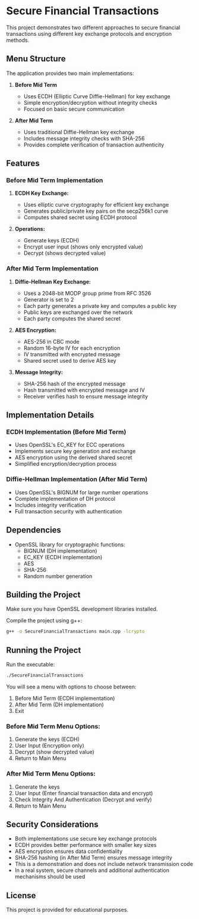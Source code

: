 # Secure Financial Transactions

This project demonstrates two different approaches to secure financial transactions using different key exchange protocols and encryption methods.

## Menu Structure

The application provides two main implementations:

1. **Before Mid Term**
   - Uses ECDH (Elliptic Curve Diffie-Hellman) for key exchange
   - Simple encryption/decryption without integrity checks
   - Focused on basic secure communication

2. **After Mid Term**
   - Uses traditional Diffie-Hellman key exchange
   - Includes message integrity checks with SHA-256
   - Provides complete verification of transaction authenticity

## Features

### Before Mid Term Implementation

1. **ECDH Key Exchange:**
   - Uses elliptic curve cryptography for efficient key exchange
   - Generates public/private key pairs on the secp256k1 curve
   - Computes shared secret using ECDH protocol

2. **Operations:**
   - Generate keys (ECDH)
   - Encrypt user input (shows only encrypted value)
   - Decrypt (shows decrypted value)

### After Mid Term Implementation

1. **Diffie-Hellman Key Exchange:**
   - Uses a 2048-bit MODP group prime from RFC 3526
   - Generator is set to 2
   - Each party generates a private key and computes a public key
   - Public keys are exchanged over the network
   - Each party computes the shared secret

2. **AES Encryption:**
   - AES-256 in CBC mode
   - Random 16-byte IV for each encryption
   - IV transmitted with encrypted message
   - Shared secret used to derive AES key

3. **Message Integrity:**
   - SHA-256 hash of the encrypted message
   - Hash transmitted with encrypted message and IV
   - Receiver verifies hash to ensure message integrity

## Implementation Details

### ECDH Implementation (Before Mid Term)
- Uses OpenSSL's EC_KEY for ECC operations
- Implements secure key generation and exchange
- AES encryption using the derived shared secret
- Simplified encryption/decryption process

### Diffie-Hellman Implementation (After Mid Term)
- Uses OpenSSL's BIGNUM for large number operations
- Complete implementation of DH protocol
- Includes integrity verification
- Full transaction security with authentication

## Dependencies

- OpenSSL library for cryptographic functions:
   - BIGNUM (DH implementation)
   - EC_KEY (ECDH implementation)
   - AES
   - SHA-256
   - Random number generation

## Building the Project

Make sure you have OpenSSL development libraries installed.

Compile the project using g++:

```bash
g++ -o SecureFinancialTransactions main.cpp -lcrypto
```

## Running the Project

Run the executable:

```bash
./SecureFinancialTransactions
```

You will see a menu with options to choose between:
1. Before Mid Term (ECDH implementation)
2. After Mid Term (DH implementation)
3. Exit

### Before Mid Term Menu Options:
1. Generate the keys (ECDH)
2. User Input (Encryption only)
3. Decrypt (show decrypted value)
4. Return to Main Menu

### After Mid Term Menu Options:
1. Generate the keys
2. User Input (Enter financial transaction data and encrypt)
3. Check Integrity And Authentication (Decrypt and verify)
4. Return to Main Menu

## Security Considerations

- Both implementations use secure key exchange protocols
- ECDH provides better performance with smaller key sizes
- AES encryption ensures data confidentiality
- SHA-256 hashing (in After Mid Term) ensures message integrity
- This is a demonstration and does not include network transmission code
- In a real system, secure channels and additional authentication mechanisms should be used

## License

This project is provided for educational purposes.
